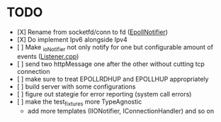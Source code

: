 # <span class="todo TODO">TODO</span> 

  - \[X\] Rename from socketfd/conn to fd
    ([EpollNotifier](includes/EpollIONotifier.h::void%20add\(int%20socketfd,%20e_notif%20notif\);))
  - \[X\] Do implement Ipv6 alongside Ipv4
  - \[ \] Make <sub>ioNotifier</sub> not only notify for one but
    configurable amount of events
    ([Listener.cpp](src/Listener.cpp::int%20fd;%20//%20TODO:%20take%20not%20only%20one%20connection%20but%20#ready%20connections))
  - \[ \] send two httpMessage one after the other without cutting tcp
    connection
  - \[ \] make sure to treat EPOLLRDHUP and EPOLLHUP appropriately
  - \[ \] build server with some configurations
  - \[ \] figure out stategie for error reporting (system call errors)
  - \[ \] make the test<sub>fixtures</sub> more TypeAgnostic
      - add more templates (IIONotifier, IConnectionHandler) and so on
